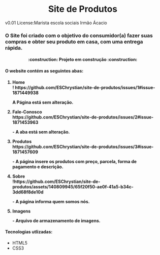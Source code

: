 <h1 align="center">Site de Produtos</h1>
<p>v0.01 License:Marista escola sociais Irmão Ácacio</p>
<h3>O Site foi criado com o objetivo do consumidor(a) fazer suas compras e obter seu produto em casa, com uma entrega rápida.</h3>
<h4 align="center"> :construction: Projeto em construção :construction:</h4>
<h4>O website contém as seguintes abas:<h4>
<ol>
<li>Home</li>!
https://github.com/ESChrystian/site-de-produtos/issues/1#issue-1871449938
<p> A Página está sem alteração.</p>
<li>Fale-Conosco</li>
https://github.com/ESChrystian/site-de-produtos/issues/2#issue-1871453963
<p>- A aba está sem alteração.</p>
<li>Produtos</li>
https://github.com/ESChrystian/site-de-produtos/issues/3#issue-1871457609

<p>- A página insere os produtos com preço, parcela, forma de pagamento e descrição.
<li>Sobre</li>
  !https://github.com/ESChrystian/site-de-produtos/assets/140809945/65f20f50-ae0f-41a5-b34c-3dd68f8de10d

<p>- A página informa quem somos nós.</p>
<li>Imagens</li>
<p>- Arquivo de armazenamento de imagens.</p>
</ol> 
<h4><b>Tecnologias utlizadas:</b></h4>
<ul>
<li>HTML5</li>
<li>CSS3</li>
</ul>



